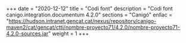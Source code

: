 +++
date        = "2020-12-12"
title       = "Codi font"
description = "Codi font canigo.integration.documentum 4.2.0"
sections    = "Canigó"
enllac		= "https://hudson.intranet.gencat.cat/nexus/repository/canigo-maven2/cat/gencat/ctti/nombre-proyecto71/4.2.0/nombre-proyecto71-4.2.0-sources.jar"
weight		= 1
+++
